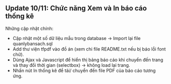 ## Update 10/11: Chức năng Xem và In báo cáo thống kê

Những cập nhật chính:
- Cập nhật một số dữ liệu mẫu trong database &rarr; Import lại file quanlybansach.sql
- Add thư viện tfpdf vào đồ án (xem chi file README.txt nếu bị báo lỗi font chữ).
- Dùng Ajax và Javascript để hiển thị bảng báo cáo khi chuyển đến trang và thay đổi thời gian (selectbox) &rarr; không load lại trang.
- Nhấn nút In thống kê để tải/ chuyển đến file PDF của báo cáo tương ứng.